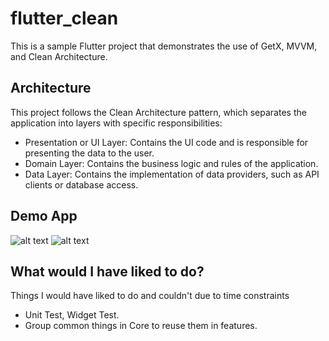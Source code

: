 # flutter_clean

This is a sample Flutter project that demonstrates the use of GetX, MVVM, and Clean Architecture.

## Architecture

This project follows the Clean Architecture pattern, which separates the application into layers with specific responsibilities:

- Presentation or UI Layer: Contains the UI code and is responsible for presenting the data to the user.
- Domain Layer: Contains the business logic and rules of the application.
- Data Layer: Contains the implementation of data providers, such as API clients or database access.

## Demo App

![alt text](https://i.ibb.co/0C66fGG/Screenshot-1682256956.png)
![alt text](https://i.ibb.co/L1TMD14/Screenshot-1682256967.png)

## What would I have liked to do?

Things I would have liked to do and couldn't due to time constraints

- Unit Test, Widget Test.
- Group common things in Core to reuse them in features.
